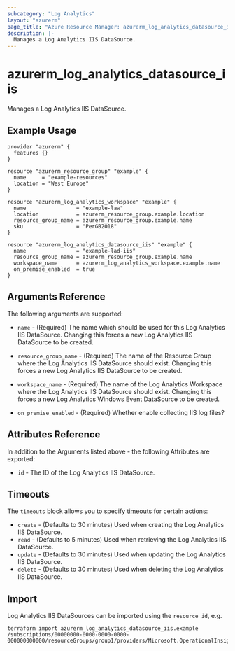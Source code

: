 ```yaml
---
subcategory: "Log Analytics"
layout: "azurerm"
page_title: "Azure Resource Manager: azurerm_log_analytics_datasource_iis"
description: |-
  Manages a Log Analytics IIS DataSource.
---
```


# azurerm_log_analytics_datasource_iis

Manages a Log Analytics IIS DataSource.

## Example Usage

```hcl
provider "azurerm" {
  features {}
}

resource "azurerm_resource_group" "example" {
  name     = "example-resources"
  location = "West Europe"
}

resource "azurerm_log_analytics_workspace" "example" {
  name                = "example-law"
  location            = azurerm_resource_group.example.location
  resource_group_name = azurerm_resource_group.example.name
  sku                 = "PerGB2018"
}

resource "azurerm_log_analytics_datasource_iis" "example" {
  name                = "example-lad-iis"
  resource_group_name = azurerm_resource_group.example.name
  workspace_name      = azurerm_log_analytics_workspace.example.name
  on_premise_enabled  = true
}
```

## Arguments Reference

The following arguments are supported:

* `name` - (Required) The name which should be used for this Log Analytics IIS DataSource. Changing this forces a new Log Analytics IIS DataSource to be created.

* `resource_group_name` - (Required) The name of the Resource Group where the Log Analytics IIS DataSource should exist. Changing this forces a new Log Analytics IIS DataSource to be created.

* `workspace_name` - (Required) The name of the Log Analytics Workspace where the Log Analytics IIS DataSource should exist. Changing this forces a new Log Analytics Windows Event DataSource to be created.

* `on_premise_enabled` - (Required) Whether enable collecting IIS log files?

## Attributes Reference

In addition to the Arguments listed above - the following Attributes are exported: 

* `id` - The ID of the Log Analytics IIS DataSource.

## Timeouts

The `timeouts` block allows you to specify [timeouts](https://www.terraform.io/docs/configuration/resources.html#timeouts) for certain actions:

* `create` - (Defaults to 30 minutes) Used when creating the Log Analytics IIS DataSource.
* `read` - (Defaults to 5 minutes) Used when retrieving the Log Analytics IIS DataSource.
* `update` - (Defaults to 30 minutes) Used when updating the Log Analytics IIS DataSource.
* `delete` - (Defaults to 30 minutes) Used when deleting the Log Analytics IIS DataSource.

## Import

Log Analytics IIS DataSources can be imported using the `resource id`, e.g.

```shell
terraform import azurerm_log_analytics_datasource_iis.example /subscriptions/00000000-0000-0000-0000-000000000000/resourceGroups/group1/providers/Microsoft.OperationalInsights/workspaces/workspace1/datasources/datasource1
```
